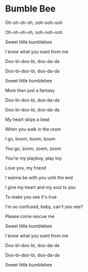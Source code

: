 # Bumble Bee

<p>Oh-oh-oh-oh, ooh-ooh-ooh</p>
<p>Oh-oh-oh-oh, ooh-ooh-ooh</p>
<p>Sweet little bumblebee</p>
<p>I know what you want from me</p>
<p>Doo-bi-doo-bi, doo-da-da</p>
<p>Doo-bi-doo-bi, doo-da-da</p>
<p>Sweet little bumblebee</p>
<p>More than just a fantasy</p>
<p>Doo-bi-doo-bi, doo-da-da</p>
<p>Doo-bi-doo-bi, doo-da-da</p>
<p>My heart skips a beat</p>
<p>When you walk in the room</p>
<p>I go, boom, boom, boom</p>
<p>You go, zoom, zoom, zoom</p>
<p>You're my playboy, play toy</p>
<p>Love you, my friend</p>
<p>I wanna be with you until the end</p>
<p>I give my heart and my soul to you</p>
<p>To make you see it's true</p>
<p>I'm so confused, baby, can't you see?</p>
<p>Please come rescue me</p>
<p>Sweet little bumblebee</p>
<p>I know what you want from me</p>
<p>Doo-bi-doo-bi, doo-da-da</p>
<p>Doo-bi-doo-bi, doo-da-da</p>
<p>Sweet little bumblebee</p>
